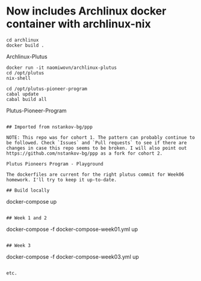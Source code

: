 # Now includes Archlinux docker container with archlinux-nix

```
cd archlinux
docker build . 
```

Archlinux-Plutus
```
docker run -it naomiwovn/archlinux-plutus
cd /opt/plutus
nix-shell

cd /opt/plutus-pioneer-program
cabal update
cabal build all
```

Plutus-Pioneer-Program
```

## Imported from nstankov-bg/ppp 

NOTE: This repo was for cohort 1. The pattern can probably continue to be followed. Check `Issues` and `Pull requests` to see if there are changes in case this repo seems to be broken. I will also point out https://github.com/nstankov-bg/ppp as a fork for cohort 2.

Plutus Pioneers Program - Playground

The dockerfiles are current for the right plutus commit for Week06 homework. I'll try to keep it up-to-date.

## Build locally

```
docker-compose up
```

## Week 1 and 2

```
docker-compose -f docker-compose-week01.yml up
```

## Week 3

```
docker-compose -f docker-compose-week03.yml up
```

etc.
